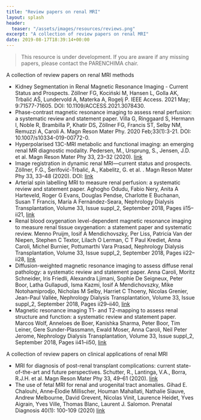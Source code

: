 ```yaml
---
title: "Review papers on renal MRI"
layout: splash
header:
  teaser: "/assets/images/resources/reviews.png"
excerpt: "A collection of review papers on renal MRI"
date: 2019-08-17T18:39:14+00:00
---
```


> This resource is under development. If you are aware if any missing papers, please contact the PARENCHIMA chair.

A collection of review papers on renal MRI methods

- Kidney Segmentation in Renal Magnetic Resonance Imaging - Current Status and Prospects. Zöllner FG, Kociński M, Hansen L, Golla AK, Trbalić AŠ, Lundervold A, Materka A, Rogelj P. IEEE Access. 2021 May; 9:71577-71605. DOI: 10.1109/ACCESS.2021.3078430.
- Phase-contrast magnetic resonance imaging to assess renal perfusion: a systematic review and statement paper. Villa G, Ringgaard S, Hermann I, Noble R, Brambilla P, Khatir DS, Zöllner FG, Francis ST, Selby NM, Remuzzi A, Caroli A. Magn Reson Mater Phy. 2020 Feb;33(1):3-21. DOI: 10.1007/s10334-019-00772-0.
- Hyperpolarised 13C-MRI metabolic and functional imaging: an emerging renal MR diagnostic modality. Pedersen, M., Ursprung, S., Jensen, J.D. et al.  Magn Reson Mater Phy 33, 23–32 (2020). [link](https://doi.org/10.1007/s10334-019-00801-y)
- Image registration in dynamic renal MRI—current status and prospects. Zöllner, F.G., Šerifović-Trbalić, A., Kabelitz, G. et al. . Magn Reson Mater Phy 33, 33–48 (2020). DOI: [link](https://doi.org/10.1007/s10334-019-00782-y)
- Arterial spin labelling MRI to measure renal perfusion: a systematic review and statement paper. Aghogho Odudu, Fabio Nery, Anita A Harteveld, Roger G Evans, Douglas Pendse, Charlotte E Buchanan, Susan T Francis, María A Fernández-Seara, Nephrology Dialysis Transplantation, Volume 33, Issue suppl_2, September 2018, Pages ii15–ii21, [link](https://doi.org/10.1093/ndt/gfy180)
- Renal blood oxygenation level-dependent magnetic resonance imaging to measure renal tissue oxygenation: a statement paper and systematic review. Menno Pruijm, Iosif A Mendichovszky, Per Liss, Patricia Van der Niepen, Stephen C Textor, Lilach O Lerman, C T Paul Krediet, Anna Caroli, Michel Burnier, Pottumarthi Vara Prasad, Nephrology Dialysis Transplantation, Volume 33, Issue suppl_2, September 2018, Pages ii22–ii28, [link](https://doi.org/10.1093/ndt/gfy243)
- Diffusion-weighted magnetic resonance imaging to assess diffuse renal pathology: a systematic review and statement paper. Anna Caroli, Moritz Schneider, Iris Friedli, Alexandra Ljimani, Sophie De Seigneux, Peter Boor, Latha Gullapudi, Isma Kazmi, Iosif A Mendichovszky, Mike Notohamiprodjo, Nicholas M Selby, Harriet C Thoeny, Nicolas Grenier, Jean-Paul Vallée, Nephrology Dialysis Transplantation, Volume 33, Issue suppl_2, September 2018, Pages ii29–ii40, [link](https://doi.org/10.1093/ndt/gfy163)
- Magnetic resonance imaging T1- and T2-mapping to assess renal structure and function: a systematic review and statement paper. Marcos Wolf, Anneloes de Boer, Kanishka Sharma, Peter Boor, Tim Leiner, Gere Sunder-Plassmann, Ewald Moser, Anna Caroli, Neil Peter Jerome, Nephrology Dialysis Transplantation, Volume 33, Issue suppl_2, September 2018, Pages ii41–ii50, [link](https://doi.org/10.1093/ndt/gfy198)


A collection of review papers on clinical applications of renal MRI

- MRI for diagnosis of post-renal transplant complications: current state-of-the-art and future perspectives. Schutter, R., Lantinga, V.A., Borra, R.J.H. et al.  Magn Reson Mater Phy 33, 49–61 (2020). [link](https://doi.org/10.1007/s10334-019-00813-8)
- The use of fetal MRI for renal and urogenital tract anomalies. Gihad E. Chalouhi, Anne‐Élodie Millischer, Houman Mahallati, Nathalie Siauve, Andrew Melbourne, David Grevent, Nicolas Vinit, Laurence Heidet, Yves Aigrain, Yves Ville, Thomas Blanc, Laurent J. Salomon. Prenatal Diagnosis 40(1): 100-109 (2020) [link](https://obgyn.onlinelibrary.wiley.com/doi/10.1002/pd.5610)